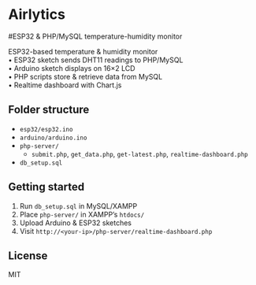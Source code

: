 # Airlytics
#ESP32 & PHP/MySQL temperature-humidity monitor

ESP32-based temperature & humidity monitor  
• ESP32 sketch sends DHT11 readings to PHP/MySQL  
• Arduino sketch displays on 16×2 LCD  
• PHP scripts store & retrieve data from MySQL  
• Realtime dashboard with Chart.js

## Folder structure
- `esp32/esp32.ino`  
- `arduino/arduino.ino`  
- `php-server/`  
  - `submit.php`, `get_data.php`, `get-latest.php`, `realtime-dashboard.php`  
- `db_setup.sql`

## Getting started
1. Run `db_setup.sql` in MySQL/XAMPP  
2. Place `php-server/` in XAMPP’s `htdocs/`  
3. Upload Arduino & ESP32 sketches  
4. Visit `http://<your-ip>/php-server/realtime-dashboard.php`

## License
MIT
